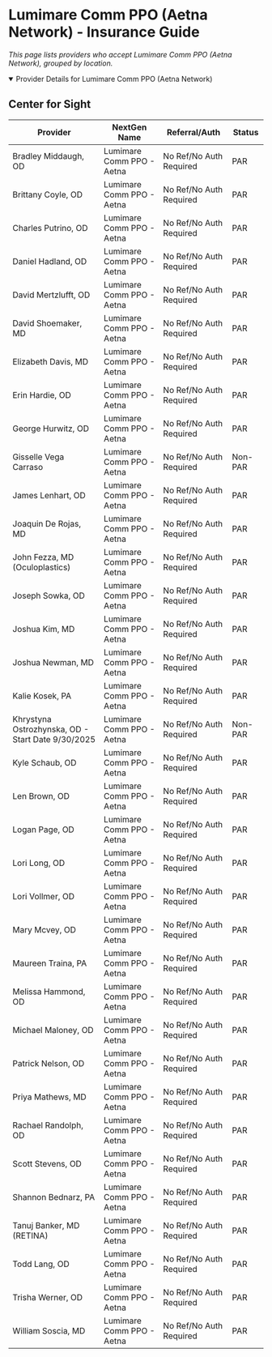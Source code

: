 # Lumimare Comm PPO (Aetna Network) - Insurance Guide

*This page lists providers who accept Lumimare Comm PPO (Aetna Network), grouped by location.*

<details open><summary>Provider Details for Lumimare Comm PPO (Aetna Network)</summary>

## Center for Sight

| Provider | NextGen Name | Referral/Auth | Status |
|----------|-------------|--------------|--------|
| Bradley Middaugh, OD | Lumimare Comm PPO - Aetna | No Ref/No Auth Required | PAR |
| Brittany Coyle, OD | Lumimare Comm PPO - Aetna | No Ref/No Auth Required | PAR |
| Charles Putrino, OD | Lumimare Comm PPO - Aetna | No Ref/No Auth Required | PAR |
| Daniel Hadland, OD | Lumimare Comm PPO - Aetna | No Ref/No Auth Required | PAR |
| David Mertzlufft, OD | Lumimare Comm PPO - Aetna | No Ref/No Auth Required | PAR |
| David Shoemaker, MD | Lumimare Comm PPO - Aetna | No Ref/No Auth Required | PAR |
| Elizabeth Davis, MD | Lumimare Comm PPO - Aetna | No Ref/No Auth Required | PAR |
| Erin Hardie, OD | Lumimare Comm PPO - Aetna | No Ref/No Auth Required | PAR |
| George Hurwitz, OD | Lumimare Comm PPO - Aetna | No Ref/No Auth Required | PAR |
| Gisselle Vega Carraso | Lumimare Comm PPO - Aetna | No Ref/No Auth Required | Non-PAR |
| James Lenhart, OD | Lumimare Comm PPO - Aetna | No Ref/No Auth Required | PAR |
| Joaquin De Rojas, MD | Lumimare Comm PPO - Aetna | No Ref/No Auth Required | PAR |
| John Fezza, MD (Oculoplastics) | Lumimare Comm PPO - Aetna | No Ref/No Auth Required | PAR |
| Joseph Sowka, OD | Lumimare Comm PPO - Aetna | No Ref/No Auth Required | PAR |
| Joshua Kim, MD | Lumimare Comm PPO - Aetna | No Ref/No Auth Required | PAR |
| Joshua Newman, MD | Lumimare Comm PPO - Aetna | No Ref/No Auth Required | PAR |
| Kalie Kosek, PA | Lumimare Comm PPO - Aetna | No Ref/No Auth Required | PAR |
| Khrystyna Ostrozhynska, OD - Start Date 9/30/2025 | Lumimare Comm PPO - Aetna | No Ref/No Auth Required | Non-PAR |
| Kyle Schaub, OD | Lumimare Comm PPO - Aetna | No Ref/No Auth Required | PAR |
| Len Brown, OD | Lumimare Comm PPO - Aetna | No Ref/No Auth Required | PAR |
| Logan Page, OD | Lumimare Comm PPO - Aetna | No Ref/No Auth Required | PAR |
| Lori Long, OD | Lumimare Comm PPO - Aetna | No Ref/No Auth Required | PAR |
| Lori Vollmer, OD | Lumimare Comm PPO - Aetna | No Ref/No Auth Required | PAR |
| Mary Mcvey, OD | Lumimare Comm PPO - Aetna | No Ref/No Auth Required | PAR |
| Maureen Traina, PA | Lumimare Comm PPO - Aetna | No Ref/No Auth Required | PAR |
| Melissa Hammond, OD | Lumimare Comm PPO - Aetna | No Ref/No Auth Required | PAR |
| Michael Maloney, OD | Lumimare Comm PPO - Aetna | No Ref/No Auth Required | PAR |
| Patrick Nelson, OD | Lumimare Comm PPO - Aetna | No Ref/No Auth Required | PAR |
| Priya Mathews, MD | Lumimare Comm PPO - Aetna | No Ref/No Auth Required | PAR |
| Rachael Randolph, OD | Lumimare Comm PPO - Aetna | No Ref/No Auth Required | PAR |
| Scott Stevens, OD | Lumimare Comm PPO - Aetna | No Ref/No Auth Required | PAR |
| Shannon Bednarz, PA | Lumimare Comm PPO - Aetna | No Ref/No Auth Required | PAR |
| Tanuj Banker, MD (RETINA) | Lumimare Comm PPO - Aetna | No Ref/No Auth Required | PAR |
| Todd Lang, OD | Lumimare Comm PPO - Aetna | No Ref/No Auth Required | PAR |
| Trisha Werner, OD | Lumimare Comm PPO - Aetna | No Ref/No Auth Required | PAR |
| William Soscia, MD | Lumimare Comm PPO - Aetna | No Ref/No Auth Required | PAR |

</details>

